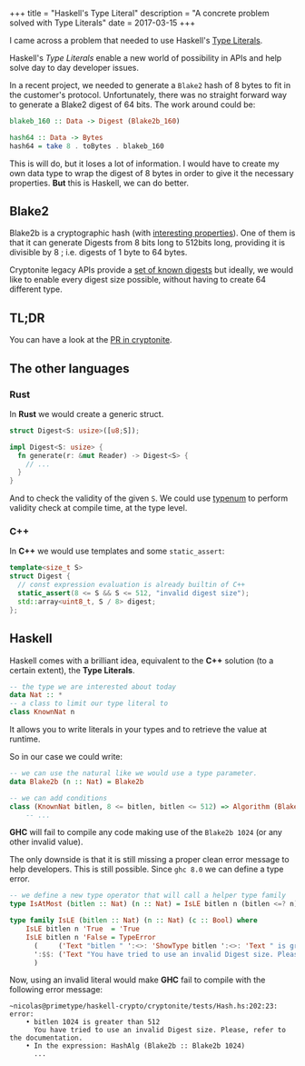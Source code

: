 +++
title = "Haskell's Type Literal"
description = "A concrete problem solved with Type Literals"
date = 2017-03-15
+++

I came across a problem that needed to use Haskell's
[Type Literals](//www.stackage.org/haddock/lts-8.5/base-4.9.1.0/GHC-TypeLits.html).

Haskell's _Type Literals_ enable a new world of possibility in APIs and help
solve day to day developer issues.

<!-- more -->

In a recent project, we needed to generate a `Blake2` hash of 8 bytes to fit in the
customer's protocol. Unfortunately, there was no straight forward way to
generate a Blake2 digest of 64 bits. The work around could be:

```haskell
blakeb_160 :: Data -> Digest (Blake2b_160)

hash64 :: Data -> Bytes
hash64 = take 8 . toBytes . blakeb_160
```

This is will do, but it loses a lot of information. I would have to create my
own data type to wrap the digest of 8 bytes in order to give it the necessary
properties. **But** this is Haskell, we can do better.

## Blake2

Blake2b is a cryptographic hash (with
[interesting properties](//tools.ietf.org/html/rfc7693)). One of them is that
it can generate Digests from 8 bits long to 512bits long, providing it is
divisible by 8 ; i.e. digests of 1 byte to 64 bytes.

Cryptonite legacy APIs provide a [set of known digests](https://www.stackage.org/haddock/lts-8.5/cryptonite-0.21/Crypto-Hash-Algorithms.html#t:Blake2b_512)
but ideally, we would like to enable every digest size possible, without
having to create 64 different type.

## TL;DR

You can have a look at the
[PR in cryptonite](//github.com/haskell-crypto/cryptonite/pull/140).

## The other languages

### Rust

In **Rust** we would create a generic struct.

```rust
struct Digest<S: usize>([u8;S]);

impl Digest<S: usize> {
  fn generate(r: &mut Reader) -> Digest<S> {
    // ...
  }
}
```

And to check the validity of the given `S`. We could use
[typenum](http://paholg.com/typenum/typenum/index.html) to perform validity
check at compile time, at the type level.

### C++

In **C++** we would use templates and some `static_assert`:

```c++
template<size_t S>
struct Digest {
  // const expression evaluation is already builtin of C++
  static_assert(8 <= S && S <= 512, "invalid digest size");
  std::array<uint8_t, S / 8> digest;
};
```

## Haskell

Haskell comes with a brilliant idea, equivalent to the **C++** solution (to
a certain extent), the **Type Literals**.

```haskell
-- the type we are interested about today
data Nat :: *
-- a class to limit our type literal to
class KnownNat n
```

It allows you to write literals in your types and to
retrieve the value at runtime.

So in our case we could write:

```haskell
-- we can use the natural like we would use a type parameter.
data Blake2b (n :: Nat) = Blake2b

-- we can add conditions
class (KnownNat bitlen, 8 <= bitlen, bitlen <= 512) => Algorithm (Blake2b bitlen) where
    -- ...
```

**GHC** will fail to compile any code making use of the `Blake2b 1024` (or any
other invalid value).

The only downside is that it is still missing a proper clean error message to
help developers. This is still possible. Since `ghc 8.0` we can define a
type error.

```haskell
-- we define a new type operator that will call a helper type family
type IsAtMost (bitlen :: Nat) (n :: Nat) = IsLE bitlen n (bitlen <=? n) ~ 'True

type family IsLE (bitlen :: Nat) (n :: Nat) (c :: Bool) where
    IsLE bitlen n 'True  = 'True
    IsLE bitlen n 'False = TypeError
      (     ('Text "bitlen " ':<>: 'ShowType bitlen ':<>: 'Text " is greater than " ':<>: 'ShowType n)
      ':$$: ('Text "You have tried to use an invalid Digest size. Please, refer to the documentation.")
      )
```

Now, using an invalid literal would make **GHC** fail to compile with the
following error message:

```
~nicolas@primetype/haskell-crypto/cryptonite/tests/Hash.hs:202:23: error:
    • bitlen 1024 is greater than 512
      You have tried to use an invalid Digest size. Please, refer to the documentation.
    • In the expression: HashAlg (Blake2b :: Blake2b 1024)
      ...
```
